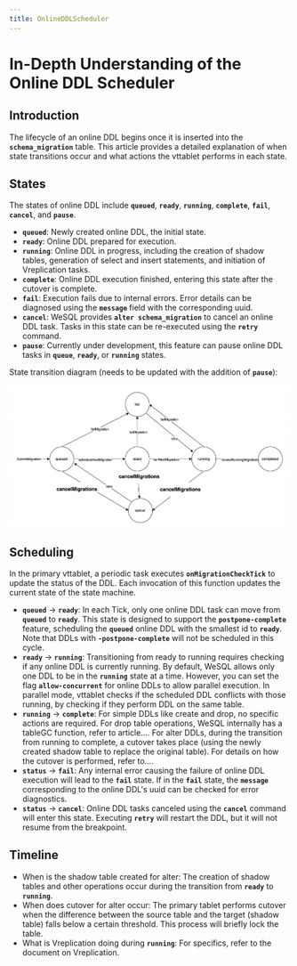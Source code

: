 ```yaml
---
title: OnlineDDLScheduler
---
```


# **In-Depth Understanding of the Online DDL Scheduler**

## **Introduction**

The lifecycle of an online DDL begins once it is inserted into the **`schema_migration`** table. This article provides a detailed explanation of when state transitions occur and what actions the vttablet performs in each state.

## **States**

The states of online DDL include **`queued`**, **`ready`**, **`running`**, **`complete`**, **`fail`**, **`cancel`**, and **`pause`**.

- **`queued`**: Newly created online DDL, the initial state.
- **`ready`**: Online DDL prepared for execution.
- **`running`**: Online DDL in progress, including the creation of shadow tables, generation of select and insert statements, and initiation of Vreplication tasks.
- **`complete`**: Online DDL execution finished, entering this state after the cutover is complete.
- **`fail`**: Execution fails due to internal errors. Error details can be diagnosed using the **`message`** field with the corresponding uuid.
- **`cancel`**: WeSQL provides **`alter schema_migration`** to cancel an online DDL task. Tasks in this state can be re-executed using the **`retry`** command.
- **`pause`**: Currently under development, this feature can pause online DDL tasks in **`queue`**, **`ready`**, or **`running`** states.

State transition diagram (needs to be updated with the addition of **`pause`**):

![schduler_status](images/scheduler.png)

## **Scheduling**

In the primary vttablet, a periodic task executes **`onMigrationCheckTick`** to update the status of the DDL. Each invocation of this function updates the current state of the state machine.

- **`queued`** → **`ready`**: In each Tick, only one online DDL task can move from **`queued`** to **`ready`**. This state is designed to support the **`postpone-complete`** feature, scheduling the **`queued`** online DDL with the smallest id to **`ready`**. Note that DDLs with **`-postpone-complete`** will not be scheduled in this cycle.
- **`ready`** → **`running`**: Transitioning from ready to running requires checking if any online DDL is currently running. By default, WeSQL allows only one DDL to be in the **`running`** state at a time. However, you can set the flag **`allow-concurrent`** for online DDLs to allow parallel execution. In parallel mode, vttablet checks if the scheduled DDL conflicts with those running, by checking if they perform DDL on the same table.
- **`running`** → **`complete`**: For simple DDLs like create and drop, no specific actions are required. For drop table operations, WeSQL internally has a tableGC function, refer to article…. For alter DDLs, during the transition from running to complete, a cutover takes place (using the newly created shadow table to replace the original table). For details on how the cutover is performed, refer to….
- **`status`** → **`fail`**: Any internal error causing the failure of online DDL execution will lead to the **`fail`** state. If in the **`fail`** state, the **`message`** corresponding to the online DDL's uuid can be checked for error diagnostics.
- **`status`** → **`cancel`**: Online DDL tasks canceled using the **`cancel`** command will enter this state. Executing **`retry`** will restart the DDL, but it will not resume from the breakpoint.

## **Timeline**

- When is the shadow table created for alter: The creation of shadow tables and other operations occur during the transition from **`ready`** to **`running`**.
- When does cutover for alter occur: The primary tablet performs cutover when the difference between the source table and the target (shadow table) falls below a certain threshold. This process will briefly lock the table.
- What is Vreplication doing during **`running`**: For specifics, refer to the document on Vreplication.